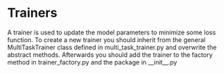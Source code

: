 # Trainers

A trainer is used to update the model parameters to minimize some loss function.
To create a new trainer you should inherit from the general MultiTaskTrainer class
defined in multi_task_trainer.py and overwrite the abstract methods. Afterwards you should
add the trainer to the factory method in trainer_factory.py and the package in
\_\_init\_\_.py
